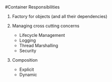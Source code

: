 #Container Responsibilities

1. Factory for objects (and all their dependencies)

2. Managing cross cutting concerns
    * Lifecycle Management
    * Logging
    * Thread Marshalling
    * Security

3. Composition
    * Explicit
    * Dynamic



